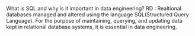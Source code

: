 What is SQL and why is it important in data engineering?
  RD : Realtional databases managed and altered using the language SQL(Structured Query Language). For the purpose of maintaining, querying, and updating data kept in relational database systems, it is essential in data engineering.
